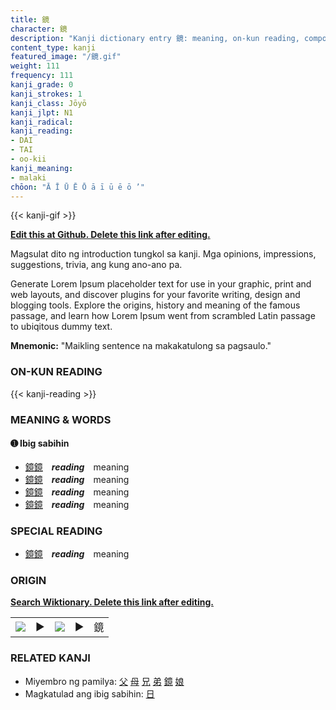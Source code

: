 ```yaml
---
title: 鏡
character: 鏡
description: "Kanji dictionary entry 鏡: meaning, on-kun reading, compounds, origin, related kanji"
content_type: kanji
featured_image: "/鏡.gif"
weight: 111
frequency: 111
kanji_grade: 0
kanji_strokes: 1
kanji_class: Jōyō
kanji_jlpt: N1
kanji_radical: 
kanji_reading: 
- DAI
- TAI
- oo-kii
kanji_meaning:
- malaki
chōon: "Ā Ī Ū Ē Ō ā ī ū ē ō ’"
---
```

[//]: # (Don't edit the line below. Kanji animated GIF code is automatically generated.)
{{< kanji-gif >}}

[//]: # (Edit below this line.)

**[Edit this at Github. Delete this link after editing.](https://github.com/tim0g/tim/tree/main/content/kanji/鏡/index.md)**

Magsulat dito ng introduction tungkol sa kanji. Mga opinions, impressions, suggestions, trivia, ang kung ano-ano pa.

Generate Lorem Ipsum placeholder text for use in your graphic, print and web layouts, and discover plugins for your favorite writing, design and blogging tools. Explore the origins, history and meaning of the famous passage, and learn how Lorem Ipsum went from scrambled Latin passage to ubiqitous dummy text.
 
**Mnemonic:** "Maikling sentence na makakatulong sa pagsaulo."

### ON-KUN READING

[//]: # (Don't edit the line below. ON-KUN READING code is automatically generated.)
{{< kanji-reading >}}

### MEANING & WORDS

#### ➊ **Ibig sabihin**
  - [鏡](../鏡)[鏡](../鏡)　***reading***　meaning
  - [鏡](../鏡)[鏡](../鏡)　***reading***　meaning
  - [鏡](../鏡)[鏡](../鏡)　***reading***　meaning
  - [鏡](../鏡)[鏡](../鏡)　***reading***　meaning

### SPECIAL READING
  - [鏡](../鏡)[鏡](../鏡)　***reading***　meaning

### ORIGIN

**[Search Wiktionary. Delete this link after editing.](https://wiktionary.org/wiki/鏡)**
<table class="kanji-table"><tr><td>
<img src="60px-鏡-bronze.svg.png">
</td><td>▶</td><td>
<img src="60px-鏡-oracle.svg.png">
</td><td>▶</td>
<td class="kanji-origin">鏡</td>
</tr></table>

### RELATED KANJI
- Miyembro ng pamilya: [父](../父) [母](../母) [兄](../兄) [弟](../弟) [鏡](../鏡) [娘](../娘)
- Magkatulad ang ibig sabihin: [日](../日)
